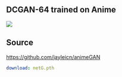 ## DCGAN-64 trained on Anime

![](https://i.loli.net/2019/10/02/tm1zg93JKNq5Bnp.png)

## Source

https://github.com/jayleicn/animeGAN

```yaml
download: netG.pth
```

